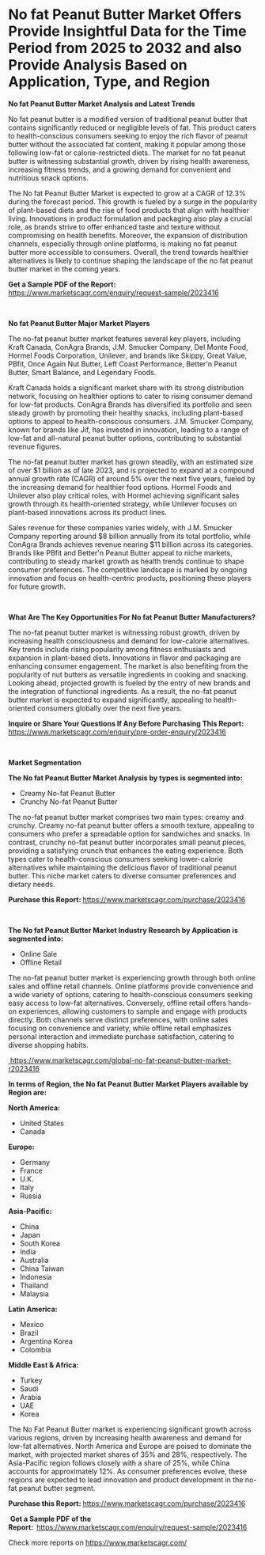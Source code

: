 <p><h1>No fat Peanut Butter Market Offers Provide Insightful Data for the Time Period from 2025 to 2032 and also Provide Analysis Based on Application, Type, and Region</h1></p><p><strong>No fat Peanut Butter Market Analysis and Latest Trends</strong></p>
<p><p>No fat peanut butter is a modified version of traditional peanut butter that contains significantly reduced or negligible levels of fat. This product caters to health-conscious consumers seeking to enjoy the rich flavor of peanut butter without the associated fat content, making it popular among those following low-fat or calorie-restricted diets. The market for no fat peanut butter is witnessing substantial growth, driven by rising health awareness, increasing fitness trends, and a growing demand for convenient and nutritious snack options.</p><p>The No fat Peanut Butter Market is expected to grow at a CAGR of 12.3% during the forecast period. This growth is fueled by a surge in the popularity of plant-based diets and the rise of food products that align with healthier living. Innovations in product formulation and packaging also play a crucial role, as brands strive to offer enhanced taste and texture without compromising on health benefits. Moreover, the expansion of distribution channels, especially through online platforms, is making no fat peanut butter more accessible to consumers. Overall, the trend towards healthier alternatives is likely to continue shaping the landscape of the no fat peanut butter market in the coming years.</p></p>
<p><strong>Get a Sample PDF of the Report:&nbsp;</strong> <a href="https://www.marketscagr.com/enquiry/request-sample/2023416?utm_campaign=2756&utm_medium=2&utm_source=Github&utm_content=ia&utm_term=07042025&utm_id=no-fat-peanut-butter">https://www.marketscagr.com/enquiry/request-sample/2023416</a></p>
<p>&nbsp;</p>
<p><strong>No fat Peanut Butter Major Market Players</strong></p>
<p><p>The no-fat peanut butter market features several key players, including Kraft Canada, ConAgra Brands, J.M. Smucker Company, Del Monte Food, Hormel Foods Corporation, Unilever, and brands like Skippy, Great Value, PBfit, Once Again Nut Butter, Left Coast Performance, Better'n Peanut Butter, Smart Balance, and Legendary Foods.</p><p>Kraft Canada holds a significant market share with its strong distribution network, focusing on healthier options to cater to rising consumer demand for low-fat products. ConAgra Brands has diversified its portfolio and seen steady growth by promoting their healthy snacks, including plant-based options to appeal to health-conscious consumers. J.M. Smucker Company, known for brands like Jif, has invested in innovation, leading to a range of low-fat and all-natural peanut butter options, contributing to substantial revenue figures.</p><p>The no-fat peanut butter market has grown steadily, with an estimated size of over $1 billion as of late 2023, and is projected to expand at a compound annual growth rate (CAGR) of around 5% over the next five years, fueled by the increasing demand for healthier food options. Hormel Foods and Unilever also play critical roles, with Hormel achieving significant sales growth through its health-oriented strategy, while Unilever focuses on plant-based innovations across its product lines.</p><p>Sales revenue for these companies varies widely, with J.M. Smucker Company reporting around $8 billion annually from its total portfolio, while ConAgra Brands achieves revenue nearing $11 billion across its categories. Brands like PBfit and Better'n Peanut Butter appeal to niche markets, contributing to steady market growth as health trends continue to shape consumer preferences. The competitive landscape is marked by ongoing innovation and focus on health-centric products, positioning these players for future growth.</p></p>
<p>&nbsp;</p>
<p><strong>What Are The Key Opportunities For No fat Peanut Butter Manufacturers?</strong></p>
<p><p>The no-fat peanut butter market is witnessing robust growth, driven by increasing health consciousness and demand for low-calorie alternatives. Key trends include rising popularity among fitness enthusiasts and expansion in plant-based diets. Innovations in flavor and packaging are enhancing consumer engagement. The market is also benefiting from the popularity of nut butters as versatile ingredients in cooking and snacking. Looking ahead, projected growth is fueled by the entry of new brands and the integration of functional ingredients. As a result, the no-fat peanut butter market is expected to expand significantly, appealing to health-oriented consumers globally over the next five years.</p></p>
<p><strong>Inquire or Share Your Questions If Any Before Purchasing This Report:</strong> <a href="https://www.marketscagr.com/enquiry/pre-order-enquiry/2023416?utm_campaign=2756&utm_medium=2&utm_source=Github&utm_content=ia&utm_term=07042025&utm_id=no-fat-peanut-butter">https://www.marketscagr.com/enquiry/pre-order-enquiry/2023416</a></p>
<p>&nbsp;</p>
<p><strong>Market Segmentation</strong></p>
<p><strong>The No fat Peanut Butter Market Analysis by types is segmented into:</strong></p>
<p><ul><li>Creamy No-fat Peanut Butter</li><li>Crunchy No-fat Peanut Butter</li></ul></p>
<p><p>The no-fat peanut butter market comprises two main types: creamy and crunchy. Creamy no-fat peanut butter offers a smooth texture, appealing to consumers who prefer a spreadable option for sandwiches and snacks. In contrast, crunchy no-fat peanut butter incorporates small peanut pieces, providing a satisfying crunch that enhances the eating experience. Both types cater to health-conscious consumers seeking lower-calorie alternatives while maintaining the delicious flavor of traditional peanut butter. This niche market caters to diverse consumer preferences and dietary needs.</p></p>
<p><strong>Purchase this Report:&nbsp;</strong><a href="https://www.marketscagr.com/purchase/2023416?utm_campaign=2756&utm_medium=2&utm_source=Github&utm_content=ia&utm_term=07042025&utm_id=no-fat-peanut-butter">https://www.marketscagr.com/purchase/2023416</a></p>
<p>&nbsp;</p>
<p><strong>The No fat Peanut Butter Market Industry Research by Application is segmented into:</strong></p>
<p><ul><li>Online Sale</li><li>Offline Retail</li></ul></p>
<p><p>The no-fat peanut butter market is experiencing growth through both online sales and offline retail channels. Online platforms provide convenience and a wide variety of options, catering to health-conscious consumers seeking easy access to low-fat alternatives. Conversely, offline retail offers hands-on experiences, allowing customers to sample and engage with products directly. Both channels serve distinct preferences, with online sales focusing on convenience and variety, while offline retail emphasizes personal interaction and immediate purchase satisfaction, catering to diverse shopping habits.</p></p>
<p><a href="https://www.marketscagr.com/global-no-fat-peanut-butter-market-r2023416?utm_campaign=2756&utm_medium=2&utm_source=Github&utm_content=ia&utm_term=07042025&utm_id=no-fat-peanut-butter">&nbsp;https://www.marketscagr.com/global-no-fat-peanut-butter-market-r2023416</a></p>
<p><strong>In terms of Region, the No fat Peanut Butter Market Players available by Region are:</strong></p>
<p>
    <p> <strong> North America: </strong>
        <ul>
            <li>United States</li>
            <li>Canada</li>
        </ul>
        </p> 
    <p> <strong> Europe: </strong>
        <ul>
            <li>Germany</li>
            <li>France</li>
            <li>U.K.</li>
            <li>Italy</li>
            <li>Russia</li>
        </ul>
        </p> 
    <p> <strong> Asia-Pacific: </strong>
        <ul>
            <li>China</li>
            <li>Japan</li>
            <li>South Korea</li>
            <li>India</li>
            <li>Australia</li>
            <li>China Taiwan</li>
            <li>Indonesia</li>
            <li>Thailand</li>
            <li>Malaysia</li>
        </ul>
        </p> 
    <p> <strong> Latin America: </strong>
        <ul>
            <li>Mexico</li>
            <li>Brazil</li>
            <li>Argentina Korea</li>
            <li>Colombia</li>
        </ul>
        </p> 
    <p> <strong> Middle East & Africa: </strong>
        <ul>
            <li>Turkey</li>
            <li>Saudi</li>
            <li>Arabia</li>
            <li>UAE</li>
            <li>Korea</li>
        </ul>
    </p>
    </p>
<p><p>The No Fat Peanut Butter market is experiencing significant growth across various regions, driven by increasing health awareness and demand for low-fat alternatives. North America and Europe are poised to dominate the market, with projected market shares of 35% and 28%, respectively. The Asia-Pacific region follows closely with a share of 25%, while China accounts for approximately 12%. As consumer preferences evolve, these regions are expected to lead innovation and product development in the no-fat peanut butter segment.</p></p>
<p><strong>Purchase this Report: </strong><a href="https://www.marketscagr.com/purchase/2023416?utm_campaign=2756&utm_medium=2&utm_source=Github&utm_content=ia&utm_term=07042025&utm_id=no-fat-peanut-butter">https://www.marketscagr.com/purchase/2023416</a></p>
<p>&nbsp;<strong>Get a Sample PDF of the Report:&nbsp;&nbsp;</strong><a href="https://www.marketscagr.com/enquiry/request-sample/2023416?utm_campaign=2756&utm_medium=2&utm_source=Github&utm_content=ia&utm_term=07042025&utm_id=no-fat-peanut-butter">https://www.marketscagr.com/enquiry/request-sample/2023416</a></p>
<p><strong></strong></p>
<p>Check more reports on <a href="https://www.marketscagr.com/?utm_campaign=2756&utm_medium=2&utm_source=Github&utm_content=ia&utm_term=07042025&utm_id=no-fat-peanut-butter">https://www.marketscagr.com/</a></p>